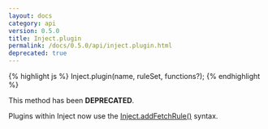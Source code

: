 ```yaml
---
layout: docs
category: api
version: 0.5.0
title: Inject.plugin
permalink: /docs/0.5.0/api/inject.plugin.html
deprecated: true
---
```


{% highlight js %}
Inject.plugin(name, ruleSet, functions?);
{% endhighlight %}

This method has been **DEPRECATED**.

Plugins within Inject now use the [Inject.addFetchRule()](/docs/0.5.0/api/inject.addfetchrule.html) syntax.
